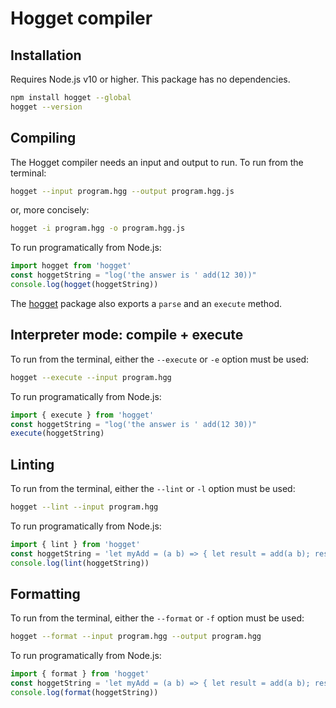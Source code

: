# Hogget compiler

## Installation

Requires Node.js v10 or higher. This package has no dependencies.

```sh
npm install hogget --global
hogget --version
```

## Compiling

The Hogget compiler needs an input and output to run. To run from the terminal:

```sh
hogget --input program.hgg --output program.hgg.js
```

or, more concisely:

```sh
hogget -i program.hgg -o program.hgg.js
```

To run programatically from Node.js:

```js
import hogget from 'hogget'
const hoggetString = "log('the answer is ' add(12 30))"
console.log(hogget(hoggetString))
```

The [hogget](https://www.npmjs.com/package/hogget) package also exports a `parse` and an `execute` method.

## Interpreter mode: compile + execute

To run from the terminal, either the `--execute` or `-e` option must be used:

```sh
hogget --execute --input program.hgg
```

To run programatically from Node.js:

```js
import { execute } from 'hogget'
const hoggetString = "log('the answer is ' add(12 30))"
execute(hoggetString)
```

## Linting

To run from the terminal, either the `--lint` or `-l` option must be used:

```sh
hogget --lint --input program.hgg
```

To run programatically from Node.js:

```js
import { lint } from 'hogget'
const hoggetString = 'let myAdd = (a b) => { let result = add(a b); result; };'
console.log(lint(hoggetString))
```

## Formatting

To run from the terminal, either the `--format` or `-f` option must be used:

```sh
hogget --format --input program.hgg --output program.hgg
```

To run programatically from Node.js:

```js
import { format } from 'hogget'
const hoggetString = 'let myAdd = (a b) => { let result = add(a b); result; };'
console.log(format(hoggetString))
```

